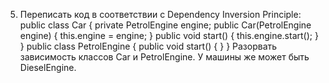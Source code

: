 5) Переписать код в соответствии с Dependency Inversion Principle:
   public class Car {
   private PetrolEngine engine;
   public Car(PetrolEngine engine) {
   this.engine = engine;
   }
   public void start() {
   this.engine.start();
   }
   }
   public class PetrolEngine {
   public void start() {
   }
   }
   Разорвать зависимость классов Car и PetrolEngine. У машины же может быть DieselEngine.